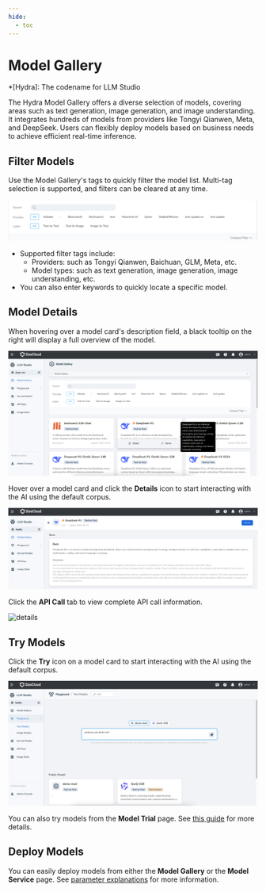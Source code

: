 ```yaml
---
hide:
  - toc
---
```


# Model Gallery

*[Hydra]: The codename for LLM Studio

The Hydra Model Gallery offers a diverse selection of models, covering areas such as text generation, image generation, and image understanding. It integrates hundreds of models from providers like Tongyi Qianwen, Meta, and DeepSeek. Users can flexibly deploy models based on business needs to achieve efficient real-time inference.

## Filter Models

Use the Model Gallery's tags to quickly filter the model list. Multi-tag selection is supported, and filters can be cleared at any time.

![find](./images/exper00.png)

- Supported filter tags include:
    - Providers: such as Tongyi Qianwen, Baichuan, GLM, Meta, etc.
    - Model types: such as text generation, image generation, image understanding, etc.
- You can also enter keywords to quickly locate a specific model.

## Model Details

When hovering over a model card's description field, a black tooltip on the right will display a full overview of the model.

![details](./images/details01.png)

Hover over a model card and click the **Details** icon to start interacting with the AI using the default corpus.

![details](./images/details02.png)

Click the **API Call** tab to view complete API call information.

![details](./images/details03.png)

## Try Models

Click the **Try** icon on a model card to start interacting with the AI using the default corpus.

![try](./images/exper01.png)

You can also try models from the **Model Trial** page. See [this guide](./exp.md) for more details.

## Deploy Models

You can easily deploy models from either the **Model Gallery** or the **Model Service** page. See [parameter explanations](./deploy/deploy.md) for more information.
